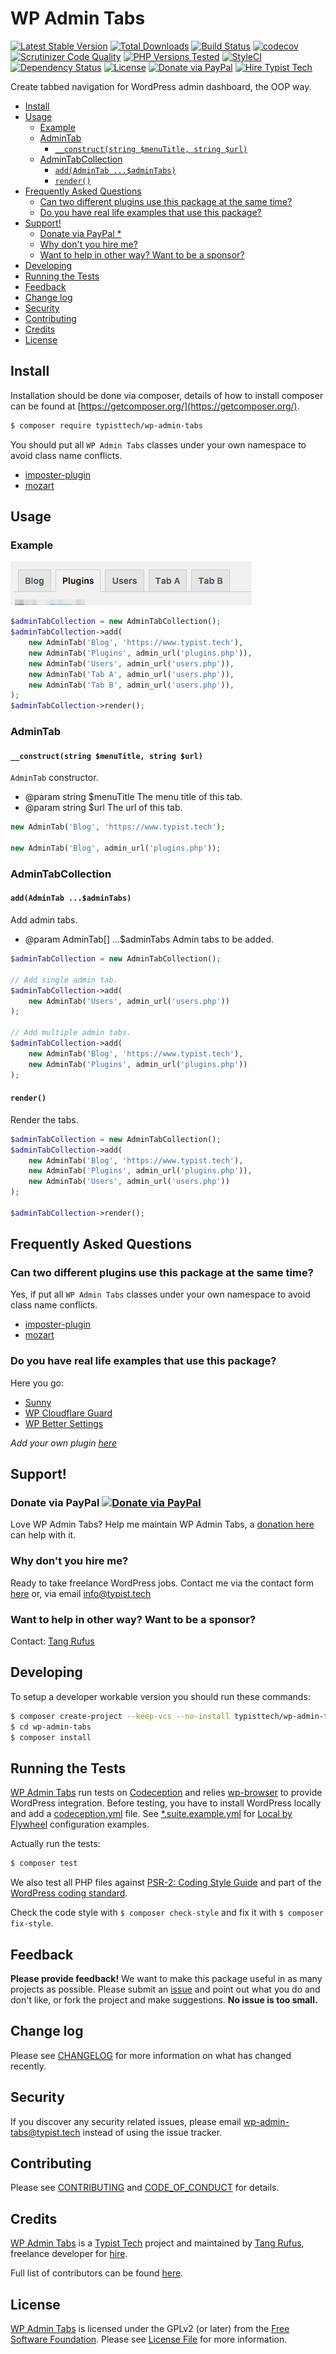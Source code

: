 # WP Admin Tabs

[![Latest Stable Version](https://poser.pugx.org/typisttech/wp-admin-tabs/v/stable)](https://packagist.org/packages/typisttech/wp-admin-tabs)
[![Total Downloads](https://poser.pugx.org/typisttech/wp-admin-tabs/downloads)](https://packagist.org/packages/typisttech/wp-admin-tabs)
[![Build Status](https://travis-ci.org/TypistTech/wp-admin-tabs.svg?branch=master)](https://travis-ci.org/TypistTech/wp-admin-tabs)
[![codecov](https://codecov.io/gh/TypistTech/wp-admin-tabs/branch/master/graph/badge.svg)](https://codecov.io/gh/TypistTech/wp-admin-tabs)
[![Scrutinizer Code Quality](https://scrutinizer-ci.com/g/TypistTech/wp-admin-tabs/badges/quality-score.png?b=master)](https://scrutinizer-ci.com/g/TypistTech/wp-admin-tabs/?branch=master)
[![PHP Versions Tested](http://php-eye.com/badge/typisttech/wp-admin-tabs/tested.svg)](https://travis-ci.org/TypistTech/wp-admin-tabs)
[![StyleCI](https://styleci.io/repos/107187828/shield?branch=master)](https://styleci.io/repos/107187828)
[![Dependency Status](https://gemnasium.com/badges/github.com/TypistTech/wp-admin-tabs.svg)](https://gemnasium.com/github.com/TypistTech/wp-admin-tabs)
[![License](https://poser.pugx.org/typisttech/wp-admin-tabs/license)](https://packagist.org/packages/typisttech/wp-admin-tabs)
[![Donate via PayPal](https://img.shields.io/badge/Donate-PayPal-blue.svg)](https://www.typist.tech/donate/wp-admin-tabs/)
[![Hire Typist Tech](https://img.shields.io/badge/Hire-Typist%20Tech-ff69b4.svg)](https://www.typist.tech/contact/)

Create tabbed navigation for WordPress admin dashboard, the OOP way.

<!-- START doctoc generated TOC please keep comment here to allow auto update -->
<!-- DON'T EDIT THIS SECTION, INSTEAD RE-RUN doctoc TO UPDATE -->


- [Install](#install)
- [Usage](#usage)
  - [Example](#example)
  - [AdminTab](#admintab)
    - [`__construct(string $menuTitle, string $url)`](#__constructstring-menutitle-string-url)
  - [AdminTabCollection](#admintabcollection)
    - [`add(AdminTab ...$adminTabs)`](#addadmintab-admintabs)
    - [`render()`](#render)
- [Frequently Asked Questions](#frequently-asked-questions)
  - [Can two different plugins use this package at the same time?](#can-two-different-plugins-use-this-package-at-the-same-time)
  - [Do you have real life examples that use this package?](#do-you-have-real-life-examples-that-use-this-package)
- [Support!](#support)
  - [Donate via PayPal *](#donate-via-paypal-)
  - [Why don't you hire me?](#why-dont-you-hire-me)
  - [Want to help in other way? Want to be a sponsor?](#want-to-help-in-other-way-want-to-be-a-sponsor)
- [Developing](#developing)
- [Running the Tests](#running-the-tests)
- [Feedback](#feedback)
- [Change log](#change-log)
- [Security](#security)
- [Contributing](#contributing)
- [Credits](#credits)
- [License](#license)

<!-- END doctoc generated TOC please keep comment here to allow auto update -->

## Install

Installation should be done via composer, details of how to install composer can be found at [https://getcomposer.org/](https://getcomposer.org/).

``` bash
$ composer require typisttech/wp-admin-tabs
```

You should put all `WP Admin Tabs` classes under your own namespace to avoid class name conflicts.

- [imposter-plugin](https://github.com/Typisttech/imposter-plugin)
- [mozart](https://github.com/coenjacobs/mozart)

## Usage

### Example

![Screenshot example](./assets/screenshot-example.png)

```php
$adminTabCollection = new AdminTabCollection();
$adminTabCollection->add(
    new AdminTab('Blog', 'https://www.typist.tech'),
    new AdminTab('Plugins', admin_url('plugins.php')),
    new AdminTab('Users', admin_url('users.php')),
    new AdminTab('Tab A', admin_url('users.php')),
    new AdminTab('Tab B', admin_url('users.php')),
);
$adminTabCollection->render();
```

### AdminTab

#### `__construct(string $menuTitle, string $url)`

`AdminTab` constructor.

 * @param string $menuTitle The menu title of this tab.
 * @param string $url       The url of this tab.

```php
new AdminTab('Blog', 'https://www.typist.tech');

new AdminTab('Blog', admin_url('plugins.php'));
```

### AdminTabCollection

#### `add(AdminTab ...$adminTabs)`

Add admin tabs.
 
 * @param AdminTab[] ...$adminTabs Admin tabs to be added.
 
```php
$adminTabCollection = new AdminTabCollection();

// Add single admin tab.
$adminTabCollection->add(
    new AdminTab('Users', admin_url('users.php'))
);

// Add multiple admin tabs.
$adminTabCollection->add(
    new AdminTab('Blog', 'https://www.typist.tech'),
    new AdminTab('Plugins', admin_url('plugins.php'))
);
```

#### `render()`

Render the tabs.

```php
$adminTabCollection = new AdminTabCollection();
$adminTabCollection->add(
    new AdminTab('Blog', 'https://www.typist.tech'),
    new AdminTab('Plugins', admin_url('plugins.php')),
    new AdminTab('Users', admin_url('users.php'))
);

$adminTabCollection->render();
```

## Frequently Asked Questions

### Can two different plugins use this package at the same time?

Yes, if put all `WP Admin Tabs` classes under your own namespace to avoid class name conflicts.

- [imposter-plugin](https://github.com/Typisttech/imposter-plugin)
- [mozart](https://github.com/coenjacobs/mozart)

### Do you have real life examples that use this package?

Here you go:

 * [Sunny](https://github.com/Typisttech/sunny)
 * [WP Cloudflare Guard](https://github.com/TypistTech/wp-cloudflare-guard)
 * [WP Better Settings](https://github.com/TypistTech/wp-better-settings)
 
*Add your own plugin [here](https://github.com/TypistTech/wp-admin-tabs/edit/master/README.md)*

## Support!

### Donate via PayPal [![Donate via PayPal](https://img.shields.io/badge/Donate-PayPal-blue.svg)](https://www.typist.tech/donate/wp-admin-tabs/)

Love WP Admin Tabs? Help me maintain WP Admin Tabs, a [donation here](https://www.typist.tech/donate/wp-admin-tabs/) can help with it.

### Why don't you hire me?
Ready to take freelance WordPress jobs. Contact me via the contact form [here](https://www.typist.tech/contact/) or, via email info@typist.tech

### Want to help in other way? Want to be a sponsor?
Contact: [Tang Rufus](mailto:tangrufus@gmail.com)

## Developing

To setup a developer workable version you should run these commands:

```bash
$ composer create-project --keep-vcs --no-install typisttech/wp-admin-tabs:dev-master
$ cd wp-admin-tabs
$ composer install
```

## Running the Tests

[WP Admin Tabs](https://github.com/TypistTech/wp-admin-tabs) run tests on [Codeception](http://codeception.com/) and relies [wp-browser](https://github.com/lucatume/wp-browser) to provide WordPress integration.
Before testing, you have to install WordPress locally and add a [codeception.yml](http://codeception.com/docs/reference/Configuration) file.
See [*.suite.example.yml](./tests/) for [Local by Flywheel](https://share.getf.ly/v20q1y) configuration examples.

Actually run the tests:

``` bash
$ composer test
```

We also test all PHP files against [PSR-2: Coding Style Guide](http://www.php-fig.org/psr/psr-2/) and part of the [WordPress coding standard](https://github.com/WordPress-Coding-Standards/WordPress-Coding-Standards).

Check the code style with ``$ composer check-style`` and fix it with ``$ composer fix-style``.

## Feedback

**Please provide feedback!** We want to make this package useful in as many projects as possible.
Please submit an [issue](https://github.com/TypistTech/wp-admin-tabs/issues/new) and point out what you do and don't like, or fork the project and make suggestions.
**No issue is too small.**

## Change log

Please see [CHANGELOG](CHANGELOG.md) for more information on what has changed recently.

## Security

If you discover any security related issues, please email wp-admin-tabs@typist.tech instead of using the issue tracker.

## Contributing

Please see [CONTRIBUTING](.github/CONTRIBUTING.md) and [CODE_OF_CONDUCT](./CODE_OF_CONDUCT.md) for details.

## Credits

[WP Admin Tabs](https://github.com/TypistTech/wp-admin-tabs) is a [Typist Tech](https://www.typist.tech) project and maintained by [Tang Rufus](https://twitter.com/Tangrufus), freelance developer for [hire](https://www.typist.tech/contact/).

Full list of contributors can be found [here](https://github.com/TypistTech/wp-admin-tabs/graphs/contributors).

## License

[WP Admin Tabs](https://github.com/TypistTech/wp-admin-tabs) is licensed under the GPLv2 (or later) from the [Free Software Foundation](http://www.fsf.org/).
Please see [License File](LICENSE) for more information.

